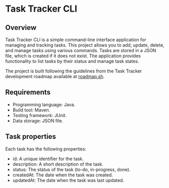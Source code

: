 # Task Tracker CLI

## Overview

Task Tracker CLI is a simple command-line interface application for managing and tracking tasks. This project allows you to add, update, delete, and manage tasks using various commands. Tasks are stored in a JSON file, which is created if it does not exist. The application provides functionality to list tasks by their status and manage task states.

The project is built following the guidelines from the Task Tracker development roadmap available at [roadmap.sh](https://roadmap.sh/projects/task-tracker).

## Requirements

- Programming language: Java.
- Build tool: Maven.
- Testing framework: JUnit.
- Data storage: JSON file.

## Task properties

Each task has the following properties:

- id: A unique identifier for the task.
- description: A short description of the task.
- status: The status of the task (to-do, in-progress, done).
- createdAt: The date when the task was created.
- updatedAt: The date when the task was last updated.
